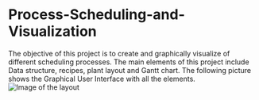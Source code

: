 # Process-Scheduling-and-Visualization
The objective of this project is to create and graphically visualize of different scheduling processes.
The main elements of this project include Data structure, recipes, plant layout and Gantt chart. The following picture shows the
Graphical User Interface with all the elements.
![Image of the layout](https://drive.google.com/open?id=1sdTn4OgTOzQxNEZNAe2z541GQGlvr8e6)
